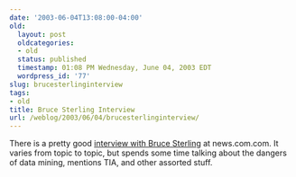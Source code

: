 ```yaml
---
date: '2003-06-04T13:08:00-04:00'
old:
  layout: post
  oldcategories:
  - old
  status: published
  timestamp: 01:08 PM Wednesday, June 04, 2003 EDT
  wordpress_id: '77'
slug: brucesterlinginterview
tags:
- old
title: Bruce Sterling Interview
url: /weblog/2003/06/04/brucesterlinginterview/
---
```


There is a pretty good [interview with Bruce
Sterling](http://news.com.com/2008-1082_3-1010864.html?tag=fd_nc_1) at
news.com.com.  It varies from topic to topic, but spends some time talking
about the dangers of data mining, mentions TIA, and other assorted stuff.

